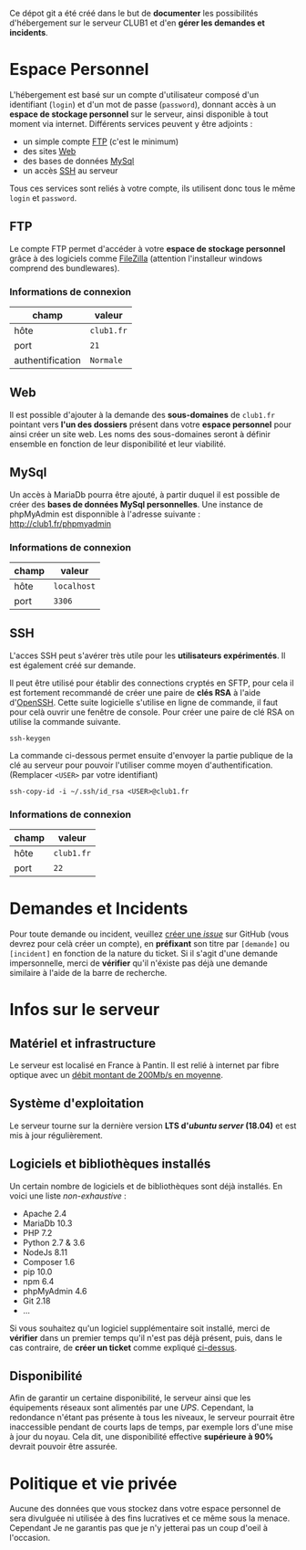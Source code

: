 Ce dépot git a été créé dans le but de **documenter** les possibilités d'hébergement sur le serveur CLUB1 et d'en **gérer les demandes et incidents**.


# Espace Personnel

L'hébergement est basé sur un compte d'utilisateur composé d'un identifiant (`login`) et d'un mot de passe (`password`), donnant accès à un **espace de stockage personnel** sur le serveur, ainsi disponible à tout moment via internet. Différents services peuvent y être adjoints :

-   un simple compte [FTP](#ftp) (c'est le minimum)
-   des sites [Web](#web)
-   des bases de données [MySql](#mysql)
-   un accès [SSH](#ssh) au serveur

Tous ces services sont reliés à votre compte, ils utilisent donc tous le même `login` et `password`.

## FTP

Le compte FTP permet d'accéder à votre **espace de stockage personnel** grâce à des logiciels comme [FileZilla](https://filezilla-project.org/download.php?type=client) (attention l'installeur windows comprend des bundlewares).

### Informations de connexion

| champ            | valeur     |
| ---------------- | ---------- |
| hôte             | `club1.fr` |
| port             | `21`       |
| authentification | `Normale`  |

## Web

Il est possible d'ajouter à la demande des **sous-domaines** de `club1.fr` pointant vers **l'un des dossiers** présent dans votre **espace personnel** pour ainsi créer un site web. Les noms des sous-domaines seront à définir ensemble en fonction de leur disponibilité et leur viabilité.

## MySql

Un accès à MariaDb pourra être ajouté, à partir duquel il est possible de créer des **bases de données MySql personnelles**. Une instance de phpMyAdmin est disponnible à l'adresse suivante : <http://club1.fr/phpmyadmin>

### Informations de connexion

| champ            | valeur      |
| ---------------- | ----------- |
| hôte             | `localhost` |
| port             | `3306`      |

## SSH

L'acces SSH peut s'avérer très utile pour les **utilisateurs expérimentés**. Il est également créé sur demande.

Il peut être utilisé pour établir des connections cryptés en SFTP, pour cela il est fortement recommandé de créer une paire de **clés RSA** à l'aide d'[OpenSSH](https://fr.wikipedia.org/wiki/OpenSSH). Cette suite logicielle s'utilise en ligne de commande, il faut pour celà ouvrir une fenêtre de console. Pour créer une paire de clé RSA on utilise la commande suivante.

```$
ssh-keygen
```

La commande ci-dessous permet ensuite d'envoyer la partie publique de la clé au serveur pour pouvoir l'utiliser comme moyen d'authentification. (Remplacer `<USER>` par votre identifiant)

```$
ssh-copy-id -i ~/.ssh/id_rsa <USER>@club1.fr
```

### Informations de connexion

| champ            | valeur     |
| ---------------- | ---------- |
| hôte             | `club1.fr` |
| port             | `22`       |


# Demandes et Incidents

Pour toute demande ou incident, veuillez [créer une _issue_](https://github.com/club-1/hosting/issues) sur GitHub (vous devrez pour celà créer un compte), en **préfixant** son titre par `[demande]` ou `[incident]` en fonction de la nature du ticket. Si il s'agit d'une demande impersonnelle, merci de **vérifier** qu'il n'éxiste pas déjà une demande similaire à l'aide de la barre de recherche.


# Infos sur le serveur

## Matériel et infrastructure

Le serveur est localisé en France à Pantin. Il est relié à internet par fibre optique avec un [débit montant de 200Mb/s en moyenne](https://www.nperf.com/r/338260996-nDOmVdkc).

## Système d'exploitation

Le serveur tourne sur la dernière version **LTS d'_ubuntu server_ (18.04)** et est mis à jour régulièrement.

## Logiciels et bibliothèques installés

Un certain nombre de logiciels et de bibliothèques sont déjà installés. En voici une liste _non-exhaustive_ :
-   Apache 2.4
-   MariaDb 10.3
-   PHP 7.2
-   Python 2.7 & 3.6
-   NodeJs 8.11
-   Composer 1.6
-   pip 10.0
-   npm 6.4
-   phpMyAdmin 4.6
-   Git 2.18
-   ...

Si vous souhaitez qu'un logiciel supplémentaire soit installé, merci de **vérifier** dans un premier temps qu'il n'est pas déjà présent, puis, dans le cas contraire, de **créer un ticket** comme expliqué [ci-dessus](#demandes-et-incidents).

## Disponibilité

Afin de garantir un certaine disponibilité, le serveur ainsi que les équipements réseaux sont alimentés par une _UPS_. Cependant, la redondance n'étant pas présente à tous les niveaux, le serveur pourrait être inaccessible pendant de courts laps de temps, par exemple lors d'une mise à jour du noyau. Cela dit, une disponibilité effective **supérieure à 90%** devrait pouvoir être assurée.

# Politique et vie privée

Aucune des données que vous stockez dans votre espace personnel de sera divulguée ni utilisée à des fins lucratives et ce même sous la menace. Cependant Je ne garantis pas que je n'y jetterai pas un coup d'oeil à l'occasion.